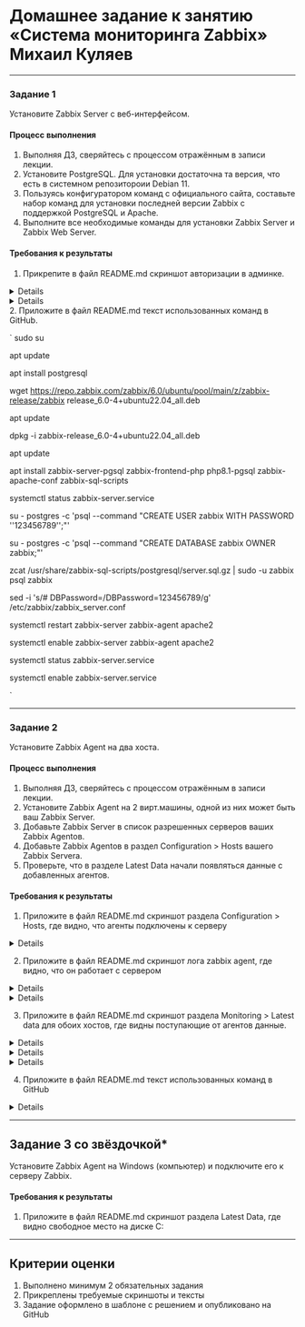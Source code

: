 # Домашнее задание к занятию «Система мониторинга Zabbix» Михаил Куляев


---

### Задание 1 

Установите Zabbix Server с веб-интерфейсом.

#### Процесс выполнения
1. Выполняя ДЗ, сверяйтесь с процессом отражённым в записи лекции.
2. Установите PostgreSQL. Для установки достаточна та версия, что есть в системном репозитороии Debian 11.
3. Пользуясь конфигуратором команд с официального сайта, составьте набор команд для установки последней версии Zabbix с поддержкой PostgreSQL и Apache.
4. Выполните все необходимые команды для установки Zabbix Server и Zabbix Web Server.

#### Требования к результаты 
1. Прикрепите в файл README.md скриншот авторизации в админке.

<details>
   
![Screnshot](https://github.com/mkuliaev/smon-homeworks/blob/main/png/scrin_admin1.png)
   
</details>
<details>
   
![Screnshot](https://github.com/mkuliaev/smon-homeworks/blob/main/png/scrin_admin2.png)
   
</details>
2. Приложите в файл README.md текст использованных команд в GitHub.

`
sudo su

apt update

apt install postgresql

wget https://repo.zabbix.com/zabbix/6.0/ubuntu/pool/main/z/zabbix-release/zabbix release_6.0-4+ubuntu22.04_all.deb

apt update

dpkg -i zabbix-release_6.0-4+ubuntu22.04_all.deb

apt update

apt install zabbix-server-pgsql zabbix-frontend-php php8.1-pgsql zabbix-apache-conf zabbix-sql-scripts

systemctl status zabbix-server.service

su - postgres -c 'psql --command "CREATE USER zabbix WITH PASSWORD '\'123456789\'';"'

su - postgres -c 'psql --command "CREATE DATABASE zabbix OWNER zabbix;"'

zcat /usr/share/zabbix-sql-scripts/postgresql/server.sql.gz | sudo -u zabbix psql zabbix

sed -i 's/# DBPassword=/DBPassword=123456789/g' /etc/zabbix/zabbix_server.conf

systemctl restart zabbix-server zabbix-agent apache2

systemctl enable zabbix-server zabbix-agent apache2

systemctl status zabbix-server.service

systemctl enable zabbix-server.service

`


---

### Задание 2 

Установите Zabbix Agent на два хоста.

#### Процесс выполнения
1. Выполняя ДЗ, сверяйтесь с процессом отражённым в записи лекции.
2. Установите Zabbix Agent на 2 вирт.машины, одной из них может быть ваш Zabbix Server.
3. Добавьте Zabbix Server в список разрешенных серверов ваших Zabbix Agentов.
4. Добавьте Zabbix Agentов в раздел Configuration > Hosts вашего Zabbix Servera.
5. Проверьте, что в разделе Latest Data начали появляться данные с добавленных агентов.

#### Требования к результаты 
1. Приложите в файл README.md скриншот раздела Configuration > Hosts, где видно, что агенты подключены к серверу

<details>
   
![Screnshot](https://github.com/mkuliaev/smon-homeworks/blob/main/png/monitoring-1.png)
   
</details>

2. Приложите в файл README.md скриншот лога zabbix agent, где видно, что он работает с сервером

<details>
   
![Screnshot](https://github.com/mkuliaev/smon-homeworks/blob/main/png/monitoring-1.png)
   
</details>
<details>
   
![Screnshot](https://github.com/mkuliaev/smon-homeworks/blob/main/png/monitoring-1.png)
   
</details>

3. Приложите в файл README.md скриншот раздела Monitoring > Latest data для обоих хостов, где видны поступающие от агентов данные.
<details>
   
![Screnshot](https://github.com/mkuliaev/smon-homeworks/blob/main/png/monitoring-1.png)
   
</details>
<details>
   
![Screnshot](https://github.com/mkuliaev/smon-homeworks/blob/main/png/monitoring-1.png)
   
</details>
<details>
   
![Screnshot](https://github.com/mkuliaev/smon-homeworks/blob/main/png/monitoring-1.png)
   
</details>

4. Приложите в файл README.md текст использованных команд в GitHub

<details>
   
![Screnshot](https://github.com/mkuliaev/smon-homeworks/blob/main/png/monitoring-1.png)
   
</details>

---
## Задание 3 со звёздочкой*
Установите Zabbix Agent на Windows (компьютер) и подключите его к серверу Zabbix.

#### Требования к результаты 
1. Приложите в файл README.md скриншот раздела Latest Data, где видно свободное место на диске C:
--- 

## Критерии оценки

1. Выполнено минимум 2 обязательных задания
2. Прикреплены требуемые скриншоты и тексты 
3. Задание оформлено в шаблоне с решением и опубликовано на GitHub




